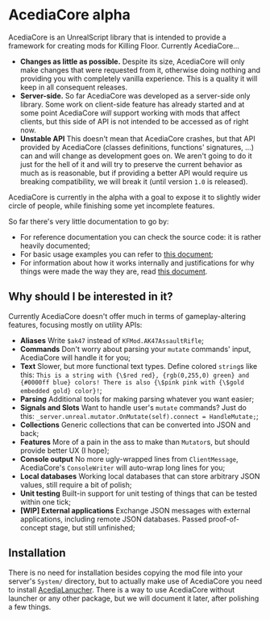 # AcediaCore alpha

AcediaCore is an UnrealScript library that is intended to provide a framework
for creating mods for Killing Floor.
Currently AcediaCore...

* **Changes as little as possible.** Despite its size, AcediaCore will only
    make changes that were requested from it, otherwise doing nothing and
    providing you with completely vanilla experience.
    This is a quality it will keep in all consequent releases.
* **Server-side.** So far AcediaCore was developed as a server-side only
    library.
    Some work on client-side feature has already started and at some point
    AcediaCore *will* support working with mods that affect clients, but
    this side of API is not intended to be accessed as of right now.
* **Unstable API** This doesn't mean that AcediaCore crashes, but that API
    provided by AcediaCore (classes definitions, functions' signatures, ...)
    can and will change as development goes on.
    We aren't going to do it just for the hell of it and will try to preserve
    the current behavior as much as is reasonable, but if providing a better API
    would require us breaking compatibility, we will break it
    (until version `1.0` is released).

AcediaCore is currently in the alpha with a goal to expose it to slightly wider
circle of people, while finishing some yet incomplete features.

So far there's very little documentation to go by:

* For reference documentation you can check the source code: it is rather
    heavily documented;
* For basic usage examples you can refer to
    [this document](https://insultplayers.ru/killingfloor/acedia/howto/);
* For information about how it works internally and justifications for why
    things were made the way they are, read
    [this document](https://insultplayers.ru/killingfloor/acedia/docs/).

## Why should I be interested in it?

Currently AcediaCore doesn't offer much in terms of gameplay-altering features,
focusing mostly on utility APIs:

* **Aliases** Write `$ak47` instead of `KFMod.AK47AssaultRifle`;
* **Commands** Don't worry about parsing your `mutate` commands' input,
    AcediaCore will handle it for you;
* **Text** Slower, but more functional text types. Define colored `string`s like
    this:
    `This is a string with {\$red red}, {rgb(0,255,0) green} and {#0000ff blue} colors! There is also {\$pink pink with {\$gold embedded gold} color}!`;
* **Parsing** Additional tools for making parsing whatever you want easier;
* **Signals and Slots** Want to handle user's `mutate` commands?
    Just do this:
    `_server.unreal.mutator.OnMutate(self).connect = HandleMutate;`;
* **Collections** Generic collections that can be converted into JSON and back;
* **Features** More of a pain in the ass to make than `Mutator`s, but should
    provide better UX (I hope);
* **Console output** No more ugly-wrapped lines from `ClientMessage`,
    AcediaCore's `ConsoleWriter` will auto-wrap long lines for you;
* **Local databases** Working local databases that can store arbitrary
    JSON values, still require a bit of polish;
* **Unit testing** Built-in support for unit testing of things that can be
    tested within one tick;
* **[WIP] External applications** Exchange JSON messages with external
    applications, including remote JSON databases. Passed proof-of-concept
    stage, but still unfinished;

## Installation

There is no need for installation besides copying the mod file into your
server's `System/` directory, but to actually make use of AcediaCore you need
to install
[AcediaLanucher](https://www.insultplayers.ru/git/AcediaFramework/AcediaLauncher).
There is a way to use AcediaCore without launcher or any other package, but we
will document it later, after polishing a few things.
